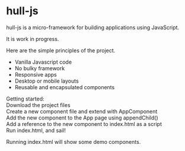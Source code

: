 # hull-js

hull-js is a micro-framework for building applications using JavaScript.

It is work in progress.

Here are the simple principles of the project.

* Vanilla Javascript code
* No bulky framework
* Responsive apps
* Desktop or mobile layouts
* Reusable and encapsulated components

Getting started:  
Download the project files  
Create a new component file and extend with AppComponent  
Add the new component to the App page using appendChild()  
Add a reference to the new component to index.html as a script  
Run index.html, and sail!

Running index.html will show some demo components.
